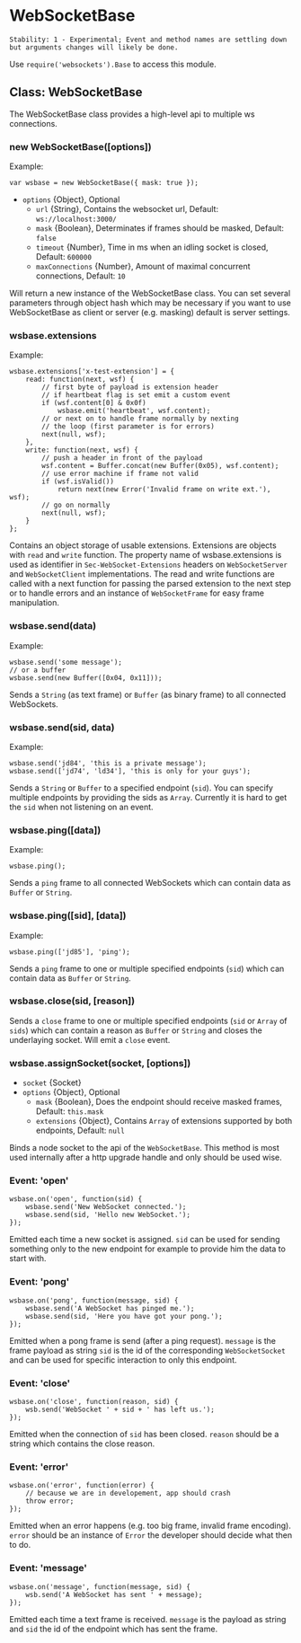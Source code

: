 # WebSocketBase

    Stability: 1 - Experimental; Event and method names are settling down
    but arguments changes will likely be done.
    
Use `require('websockets').Base` to access this module.

## Class: WebSocketBase

The WebSocketBase class provides a high-level api to multiple ws connections.

### new WebSocketBase([options])

Example:

    var wsbase = new WebSocketBase({ mask: true });

* `options` {Object}, Optional
    * `url` {String}, Contains the websocket url, Default: `ws://localhost:3000/`
    * `mask` {Boolean}, Determinates if frames should be masked, Default: `false`
    * `timeout` {Number}, Time in ms when an idling socket is closed, Default: `600000`
    * `maxConnections` {Number}, Amount of maximal concurrent connections, Default: `10`

Will return a new instance of the WebSocketBase class.
You can set several parameters through object hash which may be necessary if you 
want to use WebSocketBase as client or server (e.g. masking) default is server settings.

### wsbase.extensions

Example:

    wsbase.extensions['x-test-extension'] = {
        read: function(next, wsf) {
            // first byte of payload is extension header
            // if heartbeat flag is set emit a custom event
            if (wsf.content[0] & 0x0f)
                wsbase.emit('heartbeat', wsf.content);       
            // or next on to handle frame normally by nexting 
            // the loop (first parameter is for errors)
            next(null, wsf);
        },
        write: function(next, wsf) {
            // push a header in front of the payload
            wsf.content = Buffer.concat(new Buffer(0x05), wsf.content);
            // use error machine if frame not valid
            if (wsf.isValid())
                return next(new Error('Invalid frame on write ext.'), wsf);
            // go on normally
            next(null, wsf);
        }
    };
    
Contains an object storage of usable extensions. Extensions are objects with `read` and `write` function.
The property name of wsbase.extensions is used as identifier in `Sec-WebSocket-Extensions` headers on
`WebSocketServer` and `WebSocketClient` implementations. The read and write functions are called with
a next function for passing the parsed extension to the next step or to handle errors and an instance of
`WebSocketFrame` for easy frame manipulation.

### wsbase.send(data)

Example:

    wsbase.send('some message');
    // or a buffer
    wsbase.send(new Buffer([0x04, 0x11]));

Sends a `String` (as text frame) or `Buffer` (as binary frame) to all connected WebSockets.

### wsbase.send(sid, data)

Example:

    wsbase.send('jd84', 'this is a private message');
    wsbase.send(['jd74', 'ld34'], 'this is only for your guys');

Sends a `String` or `Buffer` to a specified endpoint (`sid`).
You can specify multiple endpoints by providing the sids as `Array`.
Currently it is hard to get the `sid` when not listening on an event.

### wsbase.ping([data])

Example:

    wsbase.ping();

Sends a `ping` frame to all connected WebSockets which can contain data as `Buffer` or `String`.

### wsbase.ping([sid], [data])

Example:

    wsbase.ping(['jd85'], 'ping');

Sends a `ping` frame to one or multiple specified endpoints (`sid`) which can contain data as `Buffer` or `String`.

### wsbase.close(sid, [reason])

Sends a `close` frame to one or multiple specified endpoints (`sid` or `Array` of `sids`) which can contain a reason as
`Buffer` or `String` and closes the underlaying socket. Will emit a `close` event.

### wsbase.assignSocket(socket, [options])

* `socket` {Socket}
* `options` {Object}, Optional
    * `mask` {Boolean}, Does the endpoint should receive masked frames, Default: `this.mask`
    * `extensions` {Object}, Contains `Array` of extensions supported by both endpoints, Default: `null`

Binds a node socket to the api of the `WebSocketBase`.
This method is most used internally after a http upgrade handle and only should be used wise.

### Event: 'open'

    wsbase.on('open', function(sid) {
        wsbase.send('New WebSocket connected.');
        wsbase.send(sid, 'Hello new WebSocket.');
    });

Emitted each time a new socket is assigned.
`sid` can be used for sending something only to the new endpoint
for example to provide him the data to start with.

### Event: 'pong'

    wsbase.on('pong', function(message, sid) {
        wsbase.send('A WebSocket has pinged me.');
        wsbase.send(sid, 'Here you have got your pong.');
    });

Emitted when a pong frame is send (after a ping request).
`message` is the frame payload as string `sid` is the id of the corresponding `WebSocketSocket` 
and can be used for specific interaction to only this endpoint.

### Event: 'close'

    wsbase.on('close', function(reason, sid) {
        wsb.send('WebSocket ' + sid + ' has left us.');
    });

Emitted when the connection of `sid` has been closed.
`reason` should be a string which contains the close reason.

### Event: 'error'

    wsbase.on('error', function(error) {
        // because we are in developement, app should crash
        throw error;
    });

Emitted when an error happens (e.g. too big frame, invalid frame encoding).
`error` should be an instance of `Error` the developer should decide what then to do.

### Event: 'message'

    wsbase.on('message', function(message, sid) {
        wsb.send('A WebSocket has sent ' + message);
    });

Emitted each time a text frame is received.
`message` is the payload as string and `sid` the id of the endpoint which has sent the frame.
